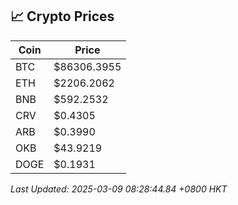 ## 📈 Crypto Prices

| Coin | Price |
| ---- | ----- |
| BTC | $86306.3955 |
| ETH | $2206.2062 |
| BNB | $592.2532 |
| CRV | $0.4305 |
| ARB | $0.3990 |
| OKB | $43.9219 |
| DOGE | $0.1931 |

_Last Updated: 2025-03-09 08:28:44.84 +0800 HKT_